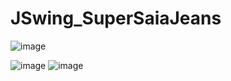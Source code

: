 # JSwing_SuperSaiaJeans

![image](https://user-images.githubusercontent.com/32282846/134820342-3921dc2a-385e-48bd-9992-ee7ccd24dc2b.png)

![image](https://user-images.githubusercontent.com/32282846/134820346-62923175-0025-4190-a0b6-595b410b378b.png)
![image](https://user-images.githubusercontent.com/32282846/134820404-378171e8-a944-4d44-92be-40ca6047c788.png)
